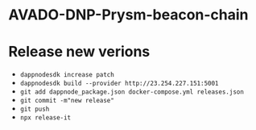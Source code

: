 # AVADO-DNP-Prysm-beacon-chain


# Release new verions

- `dappnodesdk increase patch`
- `dappnodesdk build --provider http://23.254.227.151:5001`
- `git add dappnode_package.json docker-compose.yml releases.json`
- `git commit -m"new release"`
- `git push`
- `npx release-it`

